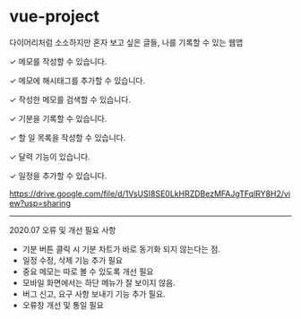 # vue-project

다이어리처럼 소소하지만 혼자 보고 싶은 글들, 나를 기록할 수 있는 웹앱

✓ 메모를 작성할 수 있습니다.

✓ 메모에 해시태그를 추가할 수 있습니다.

✓ 작성한 메모를 검색할 수 있습니다.

✓ 기분을 기록할 수 있습니다.

✓ 할 일 목록을 작성할 수 있습니다.

✓ 달력 기능이 있습니다.

✓ 일정을 추가할 수 있습니다.

https://drive.google.com/file/d/1VsUSI8SE0LkHRZDBezMFAJgTFqlRY8H2/view?usp=sharing




---------------------------------------------------

2020.07 오류 및 개선 필요 사항

- 기분 버튼 클릭 시 기분 차트가 바로 동기화 되지 않는다는 점.
- 일정 수정, 삭제 기능 추가 필요
- 중요 메모는 따로 볼 수 있도록 개선 필요
- 모바일 화면에서는 하단 메뉴가 잘 보이지 않음.
- 버그 신고, 요구 사항 보내기 기능 추가 필요.
- 오류창 개선 및 통일 필요
